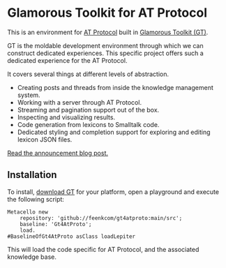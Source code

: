 # Glamorous Toolkit for AT Protocol
This is an environment for [AT Protocol](https://atproto.com) built in [Glamorous Toolkit (GT)](https://gtoolkit.com).

GT is the moldable development environment through which we can construct dedicated experiences. This specific project offers such a dedicated experience for the AT Protocol.

It covers several things at different levels of abstraction.
- Creating posts and threads from inside the knowledge management system.
- Working with a server through AT Protocol.
- Streaming and pagination support out of the box.
- Inspecting and visualizing results.
- Code generation from lexicons to Smalltalk code.
- Dedicated styling and completion support for exploring and editing lexicon JSON files.

[Read the announcement blog post.](https://lepiter.io/feenk/gt4atproto--a-dedicated-environment-for-at-7kcp8pwy6dcnomlljmtvl3wx2/)
## Installation
To install, [download GT](https://gtoolkit.com/download) for your platform, open a playground and execute the following script:
```
Metacello new
	repository: 'github://feenkcom/gt4atproto:main/src';
	baseline: 'Gt4AtProto';
	load.
#BaselineOfGt4AtProto asClass loadLepiter
```

This will load the code specific for AT Protocol, and the associated knowledge base.
